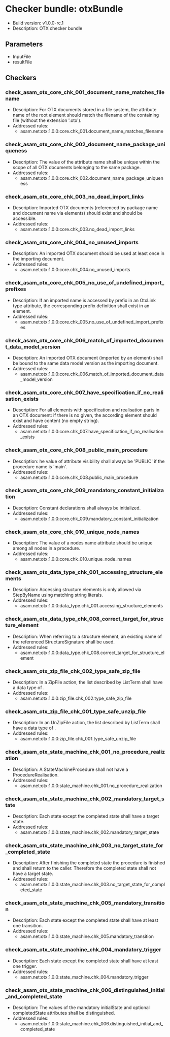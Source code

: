 # Checker bundle: otxBundle

* Build version:  v1.0.0-rc.1
* Description:    OTX checker bundle

## Parameters

* InputFile 
* resultFile 

## Checkers

### check_asam_otx_core_chk_001_document_name_matches_filename

* Description: For OTX documents stored in a file system, the attribute name of the <otx> root element should match the filename of the containing file (without the extension '.otx').
* Addressed rules:
  * asam.net:otx:1.0.0:core.chk_001.document_name_matches_filename

### check_asam_otx_core_chk_002_document_name_package_uniqueness

* Description: The value of the <otx> attribute name shall be unique within the scope of all OTX documents belonging to the same package.
* Addressed rules:
  * asam.net:otx:1.0.0:core.chk_002.document_name_package_uniqueness

### check_asam_otx_core_chk_003_no_dead_import_links

* Description: Imported OTX documents (referenced by package name and document name via <import> elements) should exist and should be accessible.
* Addressed rules:
  * asam.net:otx:1.0.0:core.chk_003.no_dead_import_links

### check_asam_otx_core_chk_004_no_unused_imports

* Description: An imported OTX document should be used at least once in the importing document.
* Addressed rules:
  * asam.net:otx:1.0.0:core.chk_004.no_unused_imports

### check_asam_otx_core_chk_005_no_use_of_undefined_import_prefixes

* Description: If an imported name is accessed by prefix in an OtxLink type attribute, the corresponding prefix definition shall exist in an <import> element.
* Addressed rules:
  * asam.net:otx:1.0.0:core.chk_005.no_use_of_undefined_import_prefixes

### check_asam_otx_core_chk_006_match_of_imported_document_data_model_version

* Description: An imported OTX document (imported by an <import> element) shall be bound to the same data model version as the importing document.
* Addressed rules:
  * asam.net:otx:1.0.0:core.chk_006.match_of_imported_document_data_model_version

### check_asam_otx_core_chk_007_have_specification_if_no_realisation_exists

* Description: For all elements with specification and realisation parts in an OTX document: if there is no <realisation> given, the according <specification> element should exist and have content (no empty string).
* Addressed rules:
  * asam.net:otx:1.0.0:core.chk_007.have_specification_if_no_realisation_exists

### check_asam_otx_core_chk_008_public_main_procedure

* Description: he value of <procedure> attribute visibility shall always be 'PUBLIC' if the procedure name is 'main'.
* Addressed rules:
  * asam.net:otx:1.0.0:core.chk_008.public_main_procedure

### check_asam_otx_core_chk_009_mandatory_constant_initialization

* Description: Constant declarations shall always be initialized.
* Addressed rules:
  * asam.net:otx:1.0.0:core.chk_009.mandatory_constant_initialization

### check_asam_otx_core_chk_010_unique_node_names

* Description: The value of a nodes name attribute should be unique among all nodes in a procedure.
* Addressed rules:
  * asam.net:otx:1.0.0:core.chk_010.unique_node_names

### check_asam_otx_data_type_chk_001_accessing_structure_elements

* Description: Accessing structure elements is only allowed via StepByName using matching string literals.
* Addressed rules:
  * asam.net:otx:1.0.0:data_type.chk_001.accessing_structure_elements

### check_asam_otx_data_type_chk_008_correct_target_for_structure_element

* Description: When referring to a structure element, an existing <element> name of the referenced StructureSignature shall be used.
* Addressed rules:
  * asam.net:otx:1.0.0:data_type.chk_008.correct_target_for_structure_element

### check_asam_otx_zip_file_chk_002_type_safe_zip_file

* Description: In a ZipFile action, the list described by ListTerm <extensions> shall have a data type of <String>.
* Addressed rules:
  * asam.net:otx:1.0.0:zip_file.chk_002.type_safe_zip_file

### check_asam_otx_zip_file_chk_001_type_safe_unzip_file

* Description: In an UnZipFile action, the list described by ListTerm <extensions> shall have a data type of <String>.
* Addressed rules:
  * asam.net:otx:1.0.0:zip_file.chk_001.type_safe_unzip_file

### check_asam_otx_state_machine_chk_001_no_procedure_realization

* Description: A StateMachineProcedure shall not have a ProcedureRealisation.
* Addressed rules:
  * asam.net:otx:1.0.0:state_machine.chk_001.no_procedure_realization

### check_asam_otx_state_machine_chk_002_mandatory_target_state

* Description: Each state except the completed state shall have a target state.
* Addressed rules:
  * asam.net:otx:1.0.0:state_machine.chk_002.mandatory_target_state

### check_asam_otx_state_machine_chk_003_no_target_state_for_completed_state

* Description: After finishing the completed state the procedure is finished and shall return to the caller. Therefore the completed state shall not have a target state.
* Addressed rules:
  * asam.net:otx:1.0.0:state_machine.chk_003.no_target_state_for_completed_state

### check_asam_otx_state_machine_chk_005_mandatory_transition

* Description: Each state except the completed state shall have at least one transition.
* Addressed rules:
  * asam.net:otx:1.0.0:state_machine.chk_005.mandatory_transition

### check_asam_otx_state_machine_chk_004_mandatory_trigger

* Description: Each state except the completed state shall have at least one trigger.
* Addressed rules:
  * asam.net:otx:1.0.0:state_machine.chk_004.mandatory_trigger

### check_asam_otx_state_machine_chk_006_distinguished_initial_and_completed_state

* Description: The values of the mandatory initialState and optional completedState attributes shall be distinguished.
* Addressed rules:
  * asam.net:otx:1.0.0:state_machine.chk_006.distinguished_initial_and_completed_state
